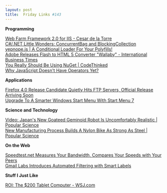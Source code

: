 ```yaml
---
layout: post
title:  Friday Links #143
---
```

**Programming**

[Web Farm Framework 2.0 for IIS - Cesar de la Torre ](http://blogs.msdn.com/b/cesardelatorre/archive/2011/03/05/web-farm-framework-2-0-for-iis.aspx)   
[C#/.NET Little Wonders: ConcurrentBag and BlockingCollection](http://geekswithblogs.net/BlackRabbitCoder/archive/2011/03/03/c.net-little-wonders-concurrentbag-and-blockingcollection.aspx)   
[yepnope.js | A Conditional Loader For Your Polyfills!](http://yepnopejs.com/)   
[Adobe Releases Flash to HTML 5 Converter "Wallaby" - International Business Times](http://www.ibtimes.com/articles/120033/20110308/adobe-flash-html-5-wallaby-ios-iphone-ipad-ipad-2-ios-4-3-chrome-safari-windows-nitro-javascript-dre.htm)   
[You Really Should Be Using NuGet | CodeThinked](http://www.codethinked.com/you-really-should-be-using-nuget)   
[Why JavaScript Doesn't Have Operators Yet?](http://www.aminutewithbrendan.com/pages/20110308?utm_source=feedburner&utm_medium=feed&utm_campaign=Feed%3A+AMinuteWithBrendan+%28Minute+With+Brendan%29)

**Applications**

[Firefox 4.0 Release Candidate Quietly Hits FTP Servers, Official Release Arriving Soon](http://lifehacker.com/#!5779435/firefox-40-release-candidate-quietly-hits-ftp-servers-official-release-arriving-soon)   
[Upgrade To A Smarter Windows Start Menu With Start Menu 7 ](http://www.makeuseof.com/tag/upgrade-smarter-start-menu-start-menu-7/)

**Science and Technology**

[Video: Japan's New Goateed Geminoid Robot Is Uncomfortably Realistic | Popular Science](http://www.popsci.com/technology/article/2011-03/video-goateed-geminoid-robot-guaranteed-freak-you-out)   
[New Manufacturing Process Builds A Nylon Bike As Strong As Steel | Popular Science](http://www.popsci.com/technology/article/2011-03/3-d-laser-printing-builds-nylon-bike-strong-steel)

**On the Web**

[Speedtest.net Measures Your Bandwidth, Compares Your Speeds with Your Peers](http://lifehacker.com/#!5778635/speedtestnet-measures-your-bandwidth-compares-your-speeds-with-your-peers)   
[Gmail Labs Introduces Automated Filtering with Smart Labels](http://www.makeuseof.com/tag/gmail-labs-introduces-automated-filtering-smart-labels-news/)

**Stuff I Just Like**

[ROI: The $200 Tablet Computer - WSJ.com ](http://online.wsj.com/article/SB10001424052748703662804576188901890884360.html)
